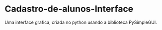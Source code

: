 # Cadastro-de-alunos-Interface

Uma interface grafica, criada no python usando a biblioteca PySimpleGUI.
